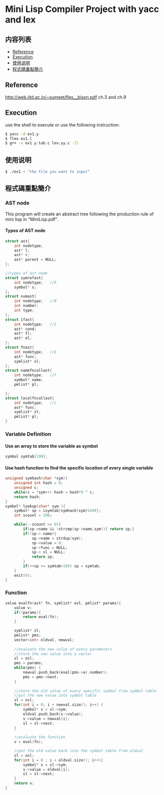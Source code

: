 # Mini Lisp Compiler Project with yacc and lex

## 内容列表

- [Reference](#Reference)
- [Execution](#Execution)
- [使用说明](#使用说明)
- [程式碼重點簡介](#程式碼重點簡介)

## Reference

http://web.iitd.ac.in/~sumeet/flex__bison.pdf
ch.3 and ch.9

## Execution

use the shell to execute or use the following instruction:
```sh
$ yacc -d ex1.y
$ flex ex1.l
$ g++ -o ex1 y.tab.c lex.yy.c -ll
```

## 使用说明

```sh
$ ./ex1 < "the file you want to input"
```

## 程式碼重點簡介

### AST node
This program will create an abstract tree following the production rule of mini lisp in "MiniLisp.pdf".
#### Types of AST node
```cpp
struct ast{
	int nodetype;
	ast* l;
	ast* r;
	ast* parent = NULL;
};
```
```cpp
//types of ast node
struct symrefast{
	int nodetype;	//R
	symbol* s;
};
struct numast{
	int nodetype;	//N
	int number;
	int type;
};
struct ifast{
	int nodetype;	//I
	ast* cond;
	ast* tl;
	ast* el;
};
struct fnast{
	int nodetype;	//D
	ast* func;
	symlist* sl;
};
struct namefncallast{
	int nodetype;	//F
	symbol* name;
	pmlist* pl;

};
struct localfncallast{
	int nodetype;	//C
	ast* func;
	symlist* sl;
	pmlist* pl;
}
```

### Variable Definition
#### Use an array to store the variable as symbol
```cpp
symbol symtab[199];
```
#### Use hash function to find the specific location of every single variable
```cpp
unsigned symhash(char *sym){
	unsigned int hash = 0;
	unsigned c;
	while(c = *sym++) hash = hash*9 ^ c;
	return hash;
}
symbol* lookup(char* sym ){
	symbol* sp = &symtab[symhash(sym)%199];
	int scount = 199;

	while(--scount >= 0){
		if(sp->name && !strcmp(sp->name,sym)){ return sp;}
		if(!sp-> name){
			sp->name = strdup(sym);
			sp->value = 0;
			sp->func = NULL;
			sp-> sl = NULL;
			return sp;
		} 
		if(++sp >= symtab+199) sp = symtab;
	}
	exit(0);
}
```
### Function
```cpp
value evalfn(ast* fn, symlist* osl, pmlist* params){
	value v;
	if(!params){
		return eval(fn);
	}

	symlist* sl;
	pmlist* pms;
	vector<int> oldval, newval;
    
    //evaluate the new value of every parameters
    //store the new value into a vector
    sl = osl;
	pms = params;
	while(pms) {
		newval.push_back(eval(pms->a).number);
		pms = pms->next;
	}
	
    //store the old value of every specific symbol from symbol table
    //put the new value into symbol table
	sl = osl;
	for(int i = 0; i < newval.size(); i++) {
		symbol* s = sl->sym;
		oldval.push_back(s->value);
		s->value = newval[i];
		sl = sl->next;
	}
	
    //evaluate the function
	v = eval(fn);

    //put the old value back into the symbol table from oldval
	sl = osl;
	for(int i = 0 ; i < oldval.size(); i++){
		symbol* s = sl->sym;
		s->value = oldval[i];
		sl = sl->next;
	}
	return v;
}
```
